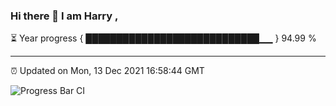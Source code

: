 ### Hi there 👋 I am Harry , 

⏳ Year progress { ████████████████████████████▁▁ } 94.99 %

---

⏰ Updated on Mon, 13 Dec 2021 16:58:44 GMT

![Progress Bar CI](https://github.com/duykhang68/duykhang68/workflows/Progress%20Bar%20CI/badge.svg)
